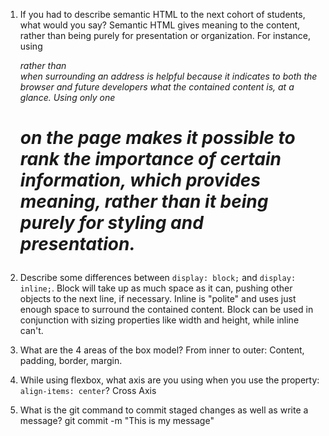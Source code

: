 1. If you had to describe semantic HTML to the next cohort of students, what would you say?
Semantic HTML gives meaning to the content, rather than being purely for presentation or organization. For instance, using <address> rather than <div> when surrounding an address is helpful because it indicates to both the browser and future developers what the contained content is, at a glance. Using only one <h1> on the page makes it possible to rank the importance of certain information, which provides meaning, rather than it being purely for styling and presentation.

2. Describe some differences between ```display: block;``` and ```display: inline;```.
Block will take up as much space as it can, pushing other objects to the next line, if necessary. Inline is "polite" and uses just enough space to surround the contained content. Block can be used in conjunction with sizing properties like width and height, while inline can't.

3. What are the 4 areas of the box model?
From inner to outer: Content, padding, border, margin.

4. While using flexbox, what axis are you using when you use the property: ```align-items: center```? 
Cross Axis

5. What is the git command to commit staged changes as well as write a message? 
git commit -m "This is my message"